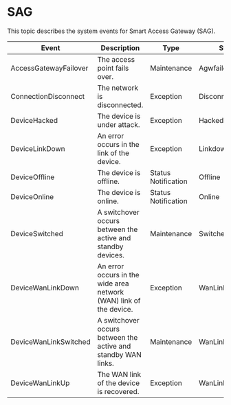 # SAG

This topic describes the system events for Smart Access Gateway \(SAG\).

|Event|Description|Type|State|Level|
|-----|-----------|----|-----|-----|
|AccessGatewayFailover|The access point fails over.|Maintenance|Agwfailover|Info|
|ConnectionDisconnect|The network is disconnected.|Exception|Disconnect|Critical|
|DeviceHacked|The device is under attack.|Exception|Hacked|Critical|
|DeviceLinkDown|An error occurs in the link of the device.|Exception|Linkdown|Critical|
|DeviceOffline|The device is offline.|Status Notification|Offline|Critical|
|DeviceOnline|The device is online.|Status Notification|Online|Info|
|DeviceSwitched|A switchover occurs between the active and standby devices.|Maintenance|Switched|Critical|
|DeviceWanLinkDown|An error occurs in the wide area network \(WAN\) link of the device.|Exception|WanLinkDown|Critical|
|DeviceWanLinkSwitched|A switchover occurs between the active and standby WAN links.|Maintenance|WanLinkSwitched|Critical|
|DeviceWanLinkUp|The WAN link of the device is recovered.|Exception|WanLinkUp|Info|

